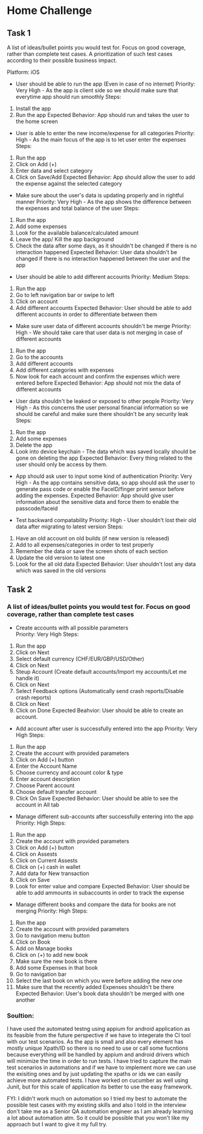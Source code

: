 # Home Challenge
## Task 1 

A list of ideas/bullet points you would test for. Focus on good coverage, rather than complete test cases. A prioritization of such test cases according to their possible business impact.

Platform: iOS

 - User should be able to run the app (Even in case of no internet)
 Priority: Very High - As the  app is client side so we should make sure that everytime app should run smoothly 
 Steps:
1. Install the app 
2. Run the app 
Expected Behavior: 
App should run and takes the user to the home screen 

 - User is able to enter the new income/expense for all categories 
 Priority: High - As the main focus of the app is to let user enter the expenses 
 Steps: 
 1. Run the app 
 2. Click on Add (+)
 3. Enter data and select category 
 4. Click on Save/Add
 Expected Behavior: 
 App should allow the user to add the expense against the selected category 
 
 - Make sure about the user's data is updating properly and in rightful manner 
 Priority: Very High - As the app shows the difference between the expenses and total balance of the user
 Steps: 
 1. Run the app 
 2. Add some expenses 
 3. Look for the available balance/calculated amount 
 3. Leave the app/ Kill the app background 
 4. Check the data after some days, as it shouldn't be changed if there is no interaction happened 
 Expected Behavior: 
 User data shouldn't be changed if there is no interaction happened between the user and the app 
 
 - User should be able to add different accounts 
 Priority: Medium 
 Steps: 
 1. Run the app 
 2. Go to left navigation bar or swipe to left 
 3. Click on account 
 4. Add different accounts 
 Expected Behavior: 
 User should be able to add different accounts in order to differentiate between them 
 
 - Make sure user data of different accounts shouldn't be merge 
 Priority: High - We should take care that user data is not merging in case of different accounts 
 1. Run the app
 2. Go to the accounts 
 3. Add different accounts 
 4. Add different categories with expenses 
 5. Now look for each account and confirm the expenses which were entered before 
 Expected Behavior: 
 App should not mix the data of different accounts
 
 - User data shouldn't be leaked or exposed to other people 
 Priority: Very High - As this concerns the user personal financial information so we should be careful and make sure there shouldn't be any security leak 
 Steps: 
 1. Run the app 
 2. Add some expenses 
 3. Delete the app 
 4. Look into device keychain - The data which was saved locally should be gone on deleting the app 
 Expected Behavior: 
 Every thing related to the user should only be access by them.
 
 - App should ask user to input some kind of authentication
 Priority: Very High - As the app contains sensitive data, so app should ask the user to generate pass code or enable the FaceID/finger print sensor before adding the expenses. 
 Expected Behavior: 
 App should give user information about the sensitive data and force them to enable the passcode/faceid
 
 -  Test backward compatability
 Priority: High - User shouldn't lost their old data after migrating to latest version
 Steps:
 1. Have an old account on old builds (if new version is released)
 2. Add to all expenses/categories in order to test properly 
 3. Remember the data or save the screen shots of each section 
 4. Update the old version to latest one 
 5. Look for the all old data 
 Expected Behavior: 
 User shouldn't lost any data which was saved in the old versions
 


## Task 2 
### A list of ideas/bullet points you would test for. Focus on good coverage, rather than complete test cases

 - Create accounts with all possible parameters   
 Priority: Very High 
 Steps:
 1. Run the app 
 2. Click on Next
 3. Select default currency (CHF/EUR/GBP/USD/Other)
 4. Click on Next
 5. Steup Account (Create default accounts/Import my accounts/Let me handle it)
 6. Click on Next 
 7. Select Feedback options (Automatically send crash reports/Disable crash reports)
 8. Click on Next 
 9. Click on Done 
 Expected Beahvior: 
 User should be able to create an account.
 
 - Add account after user is successfully entered into the app 
 Priority: Very High 
 Steps:
 1. Run the app 
 2. Create the account with provided parameters 
 3. Click on Add (+) button 
 4. Enter the Account Name 
 5. Choose currency and account color & type 
 6. Enter account description 
 7. Choose Parent account 
 8. Choose default transfer account 
 9. Click On Save 
 Expected Behavior: 
 User should be able to see the account in All tab 
 
 - Manage different sub-accounts after successfully entering into the app 
 Priority: High 
 Steps:
 1. Run the app 
 2. Create the account with provided parameters 
 3. Click on Add (+) button 
 4. Click on Assests
 5. Click on Current Assests 
 6. Click on (+) cash in wallet 
 7. Add data for New transaction 
 8. Click on Save 
 9. Look for enter value and compare
 Expected Behavior: 
 User should be able to add ammounts in subaccounts in order to track the expense 
 
 - Manage different books and compare the data for books are not merging
 Priority: High 
 Steps:
 1. Run the app 
 2. Create the account with provided parameters 
 3. Go to navigation menu button 
 4. Click on Book 
 5. Add on Manage books 
 6. Click on (+) to add new book 
 7. Make sure the new book is there 
 8. Add some Expenses in that book 
 9. Go to navigation bar 
 10. Select the last book on which you were before adding the new one 
 11. Make sure that the recently added Expenses shouldn't be there 
 Expected Behavior: 
 User's book data shouldn't be merged with one another
 
 ### Soultion: 
 
 I have used the automated testng using appium for android application as its feasible from the future perspective if we have to integerate the CI tool with our test scenarios. As the app is small and also every element has mostly unique Xpath/ID so there is no need to use or call some fucntions because everything will be handled by appium and android drivers which will minimize the time in order to run tests. I have tried to capture the main test scenarios in automations and if we have to implement more we can use the exisiting ones and by just updating the xpaths or ids we can easily achieve more automated tests. I have worked on cucumber as well using Junit, but for this scale of application its better to use the easy framework. 
 
 FYI: I didn't work much on automation so I tried my best to automate the possible test cases with my existing skills and also I told in the interview don't take me as a Senior QA automation engineer as I am already learning a lot about automation atm. So it could be possible that you won't like my approach but I want to give it my full try. 
 
 
 
 
